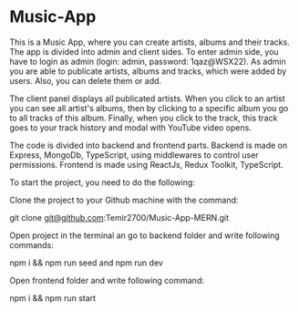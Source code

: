 # Music-App
This is a Music App, where you can create artists, albums and their tracks. The app is divided into admin and client sides. To enter admin side, you have to login as admin (login: admin, password: 1qaz@WSX22). As admin you are able to publicate artists, albums and tracks, which were added by users. Also, you can delete them or add.

The client panel displays all publicated artists. When you click to an artist you can see all artist's albums, then by clicking to a specific album you go to all tracks of this album. Finally, when you click to the track, this track goes to your track history and modal with YouTube video opens.

The code is divided into backend and frontend parts. Backend is made on Express, MongoDb, TypeScript, using middlewares to control user permissions. Frontend is made using ReactJs, Redux Toolkit, TypeScript.

To start the project, you need to do the following:

Clone the project to your Github machine with the command:

git clone git@github.com:Temir2700/Music-App-MERN.git

Open project in the terminal an go to backend folder and write following commands:

npm i && npm run seed and npm run dev

Open frontend folder and write following command:

npm i && npm run start
